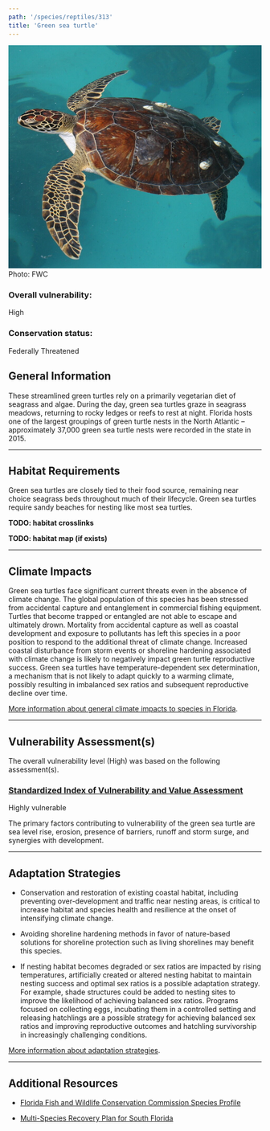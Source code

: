 ```yaml
---
path: '/species/reptiles/313'
title: 'Green sea turtle'
---
```


<content-header icon="turtles" title="Green sea turtle" subtitle="Chelonia mydas"></content-header>

<div id="TopSection">

<div class="header-photo"><img src="313.jpg" alt="Photo for Green sea turtle"/>
<figcaption>Photo: FWC</figcaption></div>

<div>

### Overall vulnerability:

<div class="vulnerability vulnerability-high">High</div>

### Conservation status:

Federally Threatened

</div>
</div>

## General Information

These streamlined green turtles rely on a primarily vegetarian diet of seagrass and algae.  During the day, green sea turtles graze in seagrass meadows, returning to rocky ledges or reefs to rest at night.  Florida hosts one of the largest groupings of green turtle nests in the North Atlantic – approximately 37,000 green sea turtle nests were recorded in the state in 2015.

<hr />

## Habitat Requirements



Green sea turtles are closely tied to their food source, remaining near choice seagrass beds throughout much of their lifecycle.  Green sea turtles require sandy beaches for nesting like most sea turtles.

**TODO: habitat crosslinks**

**TODO: habitat map (if exists)**

<hr />

## Climate Impacts

Green sea turtles face significant current threats even in the absence of climate change.  The global population of this species has been stressed from accidental capture and entanglement in commercial fishing equipment.  Turtles that become trapped or entangled are not able to escape and ultimately drown.  Mortality from accidental capture as well as coastal development and exposure to pollutants has left this species in a poor position to respond to the additional threat of climate change.  Increased coastal disturbance from storm events or shoreline hardening associated with climate change is likely to negatively impact green turtle reproductive success.  Green sea turtles have temperature-dependent sex determination, a mechanism that is not likely to adapt quickly to a warming climate, possibly resulting in imbalanced sex ratios and subsequent reproductive decline over time.

[More information about general climate impacts to species in Florida](/impacts/species).



<hr />

## Vulnerability Assessment(s)

The overall vulnerability level (High) was based on the following assessment(s).
#### 
<div class="vulnerability-header">
<h3><a href="/impacts/vulnerability/sivva/species">Standardized Index of Vulnerability and Value Assessment</a></h3>
<div class="vulnerability vulnerability-high">Highly vulnerable</div>
</div> 

The primary factors contributing to vulnerability of the green sea turtle are sea level rise, erosion, presence of barriers, runoff and storm surge, and synergies with development.


<hr />

## Adaptation Strategies

- Conservation and restoration of existing coastal habitat, including preventing over-development and traffic near nesting areas, is critical to increase habitat and species health and resilience at the onset of intensifying climate change.

- Avoiding shoreline hardening methods in favor of nature-based solutions for shoreline protection such as living shorelines may benefit this species.

- If nesting habitat becomes degraded or sex ratios are impacted by rising temperatures, artificially created or altered nesting habitat to maintain nesting success and optimal sex ratios is a possible adaptation strategy.  For example, shade structures could be added to nesting sites to improve the likelihood of achieving balanced sex ratios.  Programs focused on collecting eggs, incubating them in a controlled setting and releasing hatchlings are a possible strategy for achieving balanced sex ratios and improving reproductive outcomes and hatchling survivorship in increasingly challenging conditions.

[More information about adaptation strategies](/strategies).

<hr />


## Additional Resources

- [Florida Fish and Wildlife Conservation Commission Species Profile](https://myfwc.com/wildlifehabitats/profiles/reptiles/sea-turtles/green-sea-turtle/)

- [Multi-Species Recovery Plan for South Florida](https://ecos.fws.gov/docs/recovery_plan/sfl_msrp/SFL_MSRP_Species.pdf)
